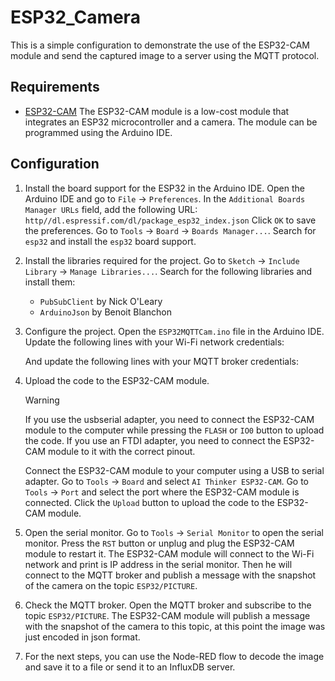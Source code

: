 # ESP32_Camera

This is a simple configuration to demonstrate the use of the ESP32-CAM module and send the captured image to a server using the MQTT protocol.

## Requirements

- [ESP32-CAM](https://www.espressif.com/en/products/modules/esp32-cam)
    The ESP32-CAM module is a low-cost module that integrates an ESP32 microcontroller and a camera. The module can be programmed using the Arduino IDE.

## Configuration

1. Install the board support for the ESP32 in the Arduino IDE.
    Open the Arduino IDE and go to `File` -> `Preferences`. In the `Additional Boards Manager URLs` field, add the following URL:
    ```http//dl.espressif.com/dl/package_esp32_index.json```
    Click `OK` to save the preferences.
    Go to `Tools` -> `Board` -> `Boards Manager...`. Search for `esp32` and install the `esp32` board support.

2. Install the libraries required for the project.
    Go to `Sketch` -> `Include Library` -> `Manage Libraries...`. Search for the following libraries and install them:
    - `PubSubClient` by Nick O'Leary
    - `ArduinoJson` by Benoit Blanchon

3. Configure the project.
    Open the `ESP32MQTTCam.ino` file in the Arduino IDE.
    Update the following lines with your Wi-Fi network credentials:

    And update the following lines with your MQTT broker credentials:

4. Upload the code to the ESP32-CAM module.
    >[!WARNING]
    If you use the usbserial adapter, you need to connect the ESP32-CAM module to the computer while pressing the `FLASH` or `IO0` button to upload the code.
    If you use an FTDI adapter, you need to connect the ESP32-CAM module to it with the correct pinout.
    
    Connect the ESP32-CAM module to your computer using a USB to serial adapter.
    Go to `Tools` -> `Board` and select `AI Thinker ESP32-CAM`.
    Go to `Tools` -> `Port` and select the port where the ESP32-CAM module is connected.
    Click the `Upload` button to upload the code to the ESP32-CAM module.

5. Open the serial monitor.
    Go to `Tools` -> `Serial Monitor` to open the serial monitor.
    Press the `RST` button or unplug and plug the ESP32-CAM module to restart it.
    The ESP32-CAM module will connect to the Wi-Fi network and print is IP address in the serial monitor.
    Then he will connect to the MQTT broker and publish a message with the snapshot of the camera on the topic `ESP32/PICTURE`.

6. Check the MQTT broker.
    Open the MQTT broker and subscribe to the topic `ESP32/PICTURE`.
    The ESP32-CAM module will publish a message with the snapshot of the camera to this topic, at this point the image was just encoded in json format.

7. For the next steps, you can use the Node-RED flow to decode the image and save it to a file or send it to an InfluxDB server.